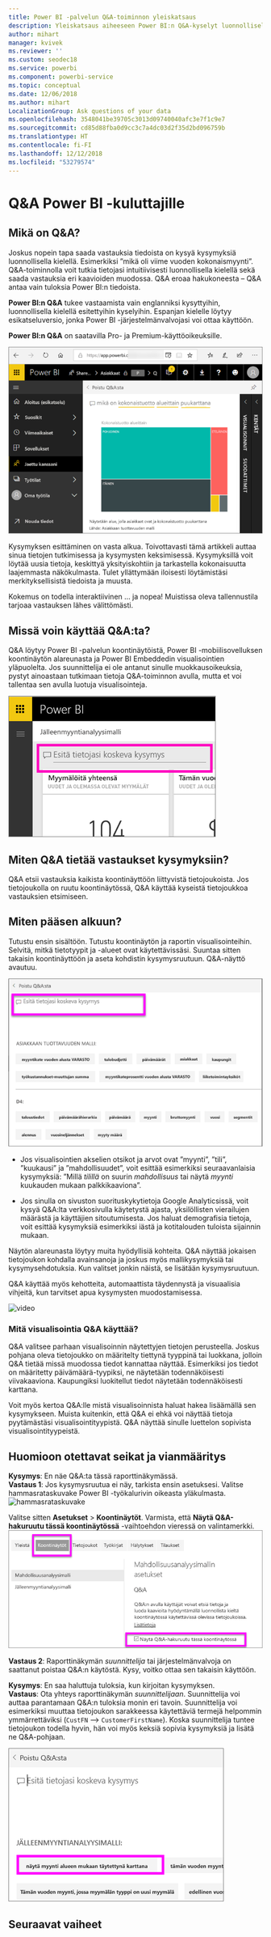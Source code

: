 ```yaml
---
title: Power BI -palvelun Q&A-toiminnon yleiskatsaus
description: Yleiskatsaus aiheeseen Power BI:n Q&A-kyselyt luonnollisella kielellä.
author: mihart
manager: kvivek
ms.reviewer: ''
ms.custom: seodec18
ms.service: powerbi
ms.component: powerbi-service
ms.topic: conceptual
ms.date: 12/06/2018
ms.author: mihart
LocalizationGroup: Ask questions of your data
ms.openlocfilehash: 3548041be39705c3013d09740040afc3e7f1c9e7
ms.sourcegitcommit: cd85d88fba0d9cc3c7a4dc03d2f35d2bd096759b
ms.translationtype: HT
ms.contentlocale: fi-FI
ms.lasthandoff: 12/12/2018
ms.locfileid: "53279574"
---
```

# <a name="qa-for-power-bi-consumers"></a>Q&A Power BI -**kuluttajille**
## <a name="what-is-qa"></a>Mikä on Q&A?
Joskus nopein tapa saada vastauksia tiedoista on kysyä kysymyksiä luonnollisella kielellä. Esimerkiksi ”mikä oli viime vuoden kokonaismyynti”.  
Q&A-toiminnolla voit tutkia tietojasi intuitiivisesti luonnollisella kielellä sekä saada vastauksia eri kaavioiden muodossa. Q&A eroaa hakukoneesta – Q&A antaa vain tuloksia Power BI:n tiedoista.

**Power BI:n Q&A** tukee vastaamista vain englanniksi kysyttyihin, luonnollisella kielellä esitettyihin kyselyihin. Espanjan kielelle löytyy esikatseluversio, jonka Power BI -järjestelmänvalvojasi voi ottaa käyttöön.

**Power BI:n Q&A** on saatavilla Pro- ja Premium-käyttöoikeuksille. 
>

![q&a:n luoma puukartta](media/end-user-q-and-a/power-bi-qna.png)

Kysymyksen esittäminen on vasta alkua.  Toivottavasti tämä artikkeli auttaa sinua tietojen tutkimisessa ja kysymysten keksimisessä. Kysymyksillä voit löytää uusia tietoja, keskittyä yksityiskohtiin ja tarkastella kokonaisuutta laajemmasta näkökulmasta. Tulet yllättymään iloisesti löytämistäsi merkityksellisistä tiedoista ja muusta.

Kokemus on todella interaktiivinen … ja nopea! Muistissa oleva tallennustila tarjoaa vastauksen lähes välittömästi.

## <a name="where-can-i-use-qa"></a>Missä voin käyttää Q&A:ta?
Q&A löytyy Power BI -palvelun koontinäytöistä, Power BI -mobiilisovelluksen koontinäytön alareunasta ja Power BI Embeddedin visualisointien yläpuolelta. Jos suunnittelija ei ole antanut sinulle muokkausoikeuksia, pystyt ainoastaan tutkimaan tietoja Q&A-toiminnon avulla, mutta et voi tallentaa sen avulla luotuja visualisointeja.

![kysymysruutu](media/end-user-q-and-a/powerbi-qna.png)

## <a name="how-does-qa-know-how-to-answer-questions"></a>Miten Q&A tietää vastaukset kysymyksiin?
Q&A etsii vastauksia kaikista koontinäyttöön liittyvistä tietojoukoista. Jos tietojoukolla on ruutu koontinäytössä, Q&A käyttää kyseistä tietojoukkoa vastauksien etsimiseen. 

## <a name="how-do-i-start"></a>Miten pääsen alkuun?
Tutustu ensin sisältöön. Tutustu koontinäytön ja raportin visualisointeihin. Selvitä, mitkä tietotyypit ja -alueet ovat käytettävissäsi. Suuntaa sitten takaisin koontinäyttöön ja aseta kohdistin kysymysruutuun. Q&A-näyttö avautuu.

![Q&A-näyttö](media/end-user-q-and-a/power-bi-qna-screen.png) 

* Jos visualisointien akselien otsikot ja arvot ovat ”myynti”, ”tili”, ”kuukausi” ja ”mahdollisuudet”, voit esittää esimerkiksi seuraavanlaisia kysymyksiä: ”Millä *tilillä* on suurin *mahdollisuus* tai näytä *myynti* kuukauden mukaan palkkikaaviona”.

* Jos sinulla on sivuston suorituskykytietoja Google Analyticsissä, voit kysyä Q&A:lta verkkosivulla käytetystä ajasta, yksilöllisten vierailujen määrästä ja käyttäjien sitoutumisesta. Jos haluat demografisia tietoja, voit esittää kysymyksiä esimerkiksi iästä ja kotitalouden tuloista sijainnin mukaan.

Näytön alareunasta löytyy muita hyödyllisiä kohteita. Q&A näyttää jokaisen tietojoukon kohdalla avainsanoja ja joskus myös mallikysymyksiä tai kysymysehdotuksia. Kun valitset jonkin näistä, se lisätään kysymysruutuun. 

Q&A käyttää myös kehotteita, automaattista täydennystä ja visuaalisia vihjeitä, kun tarvitset apua kysymysten muodostamisessa. 

![video](media/end-user-q-and-a/qa.gif) 


### <a name="which-visualization-does-qa-use"></a>Mitä visualisointia Q&A käyttää?
Q&A valitsee parhaan visualisoinnin näytettyjen tietojen perusteella. Joskus pohjana oleva tietojoukko on määritelty tiettynä tyyppinä tai luokkana, jolloin Q&A tietää missä muodossa tiedot kannattaa näyttää. Esimerkiksi jos tiedot on määritetty päivämäärä-tyypiksi, ne näytetään todennäköisesti viivakaaviona. Kaupungiksi luokitellut tiedot näytetään todennäköisesti karttana.

Voit myös kertoa Q&A:lle mistä visualisoinnista haluat hakea lisäämällä sen kysymykseen. Muista kuitenkin, että Q&A ei ehkä voi näyttää tietoja pyytämästäsi visualisointityypistä. Q&A näyttää sinulle luettelon sopivista visualisointityypeistä.

## <a name="considerations-and-troubleshooting"></a>Huomioon otettavat seikat ja vianmääritys
**Kysymys**: En näe Q&A:ta tässä raporttinäkymässä.    
**Vastaus 1**: Jos kysymysruutua ei näy, tarkista ensin asetuksesi. Valitse hammasrataskuvake Power BI -työkalurivin oikeasta yläkulmasta.   
![hammasrataskuvake](media/end-user-q-and-a/power-bi-settings.png)

Valitse sitten **Asetukset** > **Koontinäytöt**. Varmista, että **Näytä Q&A-hakuruutu tässä koontinäytössä** -vaihtoehdon vieressä on valintamerkki.
![Q&A:n koontinäyttöasetukset](media/end-user-q-and-a/power-bi-turn-on.png)  


**Vastaus 2**: Raporttinäkymän *suunnittelija* tai järjestelmänvalvoja on saattanut poistaa Q&A:n käytöstä. Kysy, voitko ottaa sen takaisin käyttöön.   

**Kysymys**: En saa haluttuja tuloksia, kun kirjoitan kysymyksen.    
**Vastaus**: Ota yhteys raporttinäkymän *suunnittelijaan*. Suunnittelija voi auttaa parantamaan Q&A:n tuloksia monin eri tavoin. Suunnittelija voi esimerkiksi muuttaa tietojoukon sarakkeessa käytettäviä termejä helpommin ymmärrettäviksi (`CustFN` --> `CustomerFirstName`). Koska suunnittelija tuntee tietojoukon todella hyvin, hän voi myös keksiä sopivia kysymyksiä ja lisätä ne Q&A-pohjaan.

![suositeltu kysymys korostettuna](media/end-user-q-and-a/power-bi-featured-q.png)

## <a name="next-steps"></a>Seuraavat vaiheet

